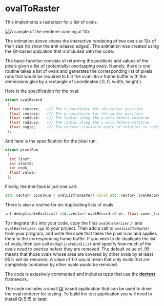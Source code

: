 # ovalToRaster
This implements a rasterizer for a list of ovals.

![A sample of the renderer running at 10x](ovalToRaster-sample.gif)

The animation above shows the interactive rendering of two ovals at 10x of their size (to show the anti-aliased edges).  The animation was created using the Qt-based aplication that is included with the code.

The basic function consists of returning the positions and values of the pixels given a list of (potentially) overlapping ovals.  Namely, there is one routine takes a list of ovals and generates the corresponding list of pixels runs that would be required to blit the oval into a frame buffer with the dimensions give by a rectangle of coordinates ( 0, 0, width, height ).

Here is the specification for the oval:

```C++
struct ovalRecord
 {
  float centerx;   /// The x-coordinate for the center position
  float centery;   /// The y-coordinate for the center position
  float radiusx;   /// The radius along the x-axis before rotation
  float radiusy;   /// The radius along the y-axis before rotation
  float angle;     /// The counter-clockwise angle of rotation in radians.
 };
```

And here is the specification for the pixel run:

```C++
struct pixelRun
 {
  int lineY;
  int startX;
  int endX;
  float value;
 };
```

Finally, the interface is just one call:

```C++
std::vector< pixelRun > ovalListToRaster( const std::vector< ovalRecord >& listOfOvals, int buffer_width, int buffer_height );
```
There is also a routine for de-duplicating lists of ovals.

```C++
int deduplicateOvalList( std::vector< ovalRecord >& ol, float cover_limit = .95f );
```

To integrate this into your code, copy the files `ovalRasterizer.h` and `ovalRasterizer.cpp` to your project.  Then add a call to `ovalListToRaster` from your program, and write the code that takes the pixel runs and applies them to the corresponding frame buffer.  If you wish to de-duplicate the list of ovals, then just call `deduplicateOvalList` and specify how much of the ovals need to overlap before they are removed.  The default value of .95 means that those ovals whose area are covered by other ovals by at least 95% will be removed.  A value of 1.0 would mean that only ovals that are completely contained by other ovals would be removed.

The code is extesively commented and includes tests that use the [**doctest**](https://github.com/doctest/doctest/blob/master/README.md) framework.

The code includes a small [Qt](https://www.qt.io/) based application that can be used to drive the oval renderer for testing.  To build the test application you will need to install Qt 5.15 or later.
